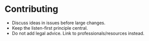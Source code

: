 # Contributing

- Discuss ideas in issues before large changes.
- Keep the listen-first principle central.
- Do not add legal advice. Link to professionals/resources instead.
